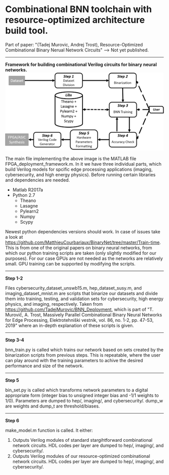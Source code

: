 # Combinational BNN toolchain with resource-optimized architecture build tool.

Part of paper: "(Tadej Murovic, Andrej Trost), Resource-Optimized Combinational Binary Nerual Network Circuits"
--> Not yet published.

------------------------------------------------------------------------------------------------------------------
**Framework for building combinational Verilog circuits for binary neural networks.**
![Optional Text](flow_final.png)


The main file implementing the above image is the MATLAB file FPGA_deployment_framework.m. In it we have three individual parts, which build Verilog models for spcific edge processing applications (imaging, cybersecurity, and high energy physics). Before running certain libraries and dependencies are needed.

- Matlab R2017a
- Python 2.7
  - Theano
  - Lasagne
  - Pylearn2
  - Numpy 
  - Scypy

Newest python dependencies versions should work. In case of issues take a look at https://github.com/MatthieuCourbariaux/BinaryNet/tree/master/Train-time. This is from one of the original papers on binary neural networks, from which our python training scripts are taken (only slightly modified for our purposes). For our case GPUs are not needed as the networks are relatively small. GPU training can be supported by modifying the scripts.

----------------------------
**Step 1-2**

Files cybersecurity_dataset_unswb15.m, hep_dataset_susy.m, and imaging_dataset_mnist.m are scripts that binarize our datasets and divide them into training, testing, and validation sets for cybersecurity, high energy physics, and imaging, respectively. Taken from https://github.com/TadejMurovic/BNN_Deployment, which is part of "T. Murovič, A. Trost, Massively Parallel Combinational Binary Neural Networks for Edge Processing, Elektrotehniški vestnik, vol. 86, no. 1-2, pp. 47-53, 2019" where an in-depth explanation of these scripts is given.

----------------------------
**Step 3-4**

bnn_train.py is called which trains our network based on sets created by the binarization scripts from previous steps. This is repeatable, where the user can play around with the training parameters to achive the desired performance and size of the network.

----------------------------
**Step 5**

bin_set.py is called which transforms network parameters to a digital appropriate form (integer bias to unsigned integer bias and -1/1 weights to 1/0). Parameters are dumped to hep/, imaging/, and cybersecurity/. dump_w are weights and dump_t are threshold/biases.

----------------------------
**Step 6**

make_model.m function is called. It either:
  1. Outputs Verilog modules of standard stargihtforward combinational network circuits. HDL codes per layer are dumped to hep/, 
  imaging/,   and cybersecurity/.
  2. Outputs Verilog modules of our resource-optimized combinational network circuits. HDL codes per layer are dumped to hep/, imaging/,   and cybersecurity/.




